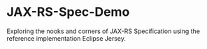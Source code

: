 # JAX-RS-Spec-Demo
Exploring the nooks and corners of JAX-RS Specification using the reference implementation Eclipse Jersey.
